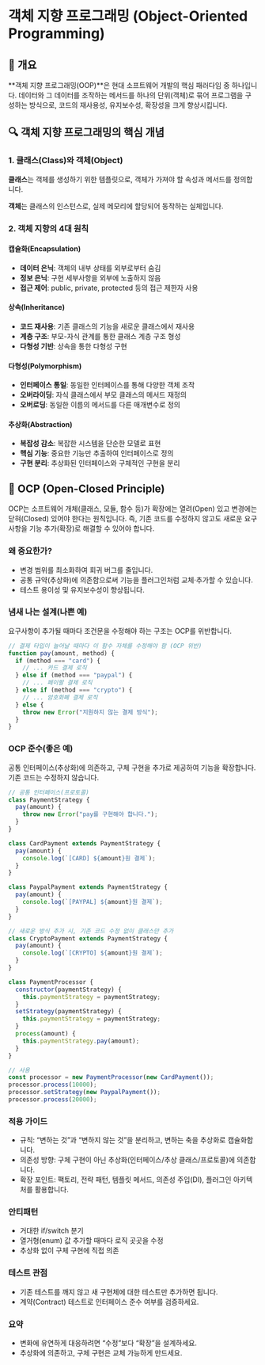 # 객체 지향 프로그래밍 (Object-Oriented Programming)

## 📖 개요

**객체 지향 프로그래밍(OOP)**은 현대 소프트웨어 개발의 핵심 패러다임 중 하나입니다. 데이터와 그 데이터를 조작하는 메서드를 하나의 단위(객체)로 묶어 프로그램을 구성하는 방식으로, 코드의 재사용성, 유지보수성, 확장성을 크게 향상시킵니다.

## 🔍 객체 지향 프로그래밍의 핵심 개념

### 1. 클래스(Class)와 객체(Object)

**클래스**는 객체를 생성하기 위한 템플릿으로, 객체가 가져야 할 속성과 메서드를 정의합니다.

**객체**는 클래스의 인스턴스로, 실제 메모리에 할당되어 동작하는 실체입니다.

### 2. 객체 지향의 4대 원칙

#### 캡슐화(Encapsulation)

- **데이터 은닉**: 객체의 내부 상태를 외부로부터 숨김
- **정보 은닉**: 구현 세부사항을 외부에 노출하지 않음
- **접근 제어**: public, private, protected 등의 접근 제한자 사용

#### 상속(Inheritance)

- **코드 재사용**: 기존 클래스의 기능을 새로운 클래스에서 재사용
- **계층 구조**: 부모-자식 관계를 통한 클래스 계층 구조 형성
- **다형성 기반**: 상속을 통한 다형성 구현

#### 다형성(Polymorphism)

- **인터페이스 통일**: 동일한 인터페이스를 통해 다양한 객체 조작
- **오버라이딩**: 자식 클래스에서 부모 클래스의 메서드 재정의
- **오버로딩**: 동일한 이름의 메서드를 다른 매개변수로 정의

#### 추상화(Abstraction)

- **복잡성 감소**: 복잡한 시스템을 단순한 모델로 표현
- **핵심 기능**: 중요한 기능만 추출하여 인터페이스로 정의
- **구현 분리**: 추상화된 인터페이스와 구체적인 구현을 분리

## 🧱 OCP (Open-Closed Principle)

OCP는 소프트웨어 개체(클래스, 모듈, 함수 등)가 확장에는 열려(Open) 있고 변경에는 닫혀(Closed) 있어야 한다는 원칙입니다. 즉, 기존 코드를 수정하지 않고도 새로운 요구사항을 기능 추가(확장)로 해결할 수 있어야 합니다.

### 왜 중요한가?

- 변경 범위를 최소화하여 회귀 버그를 줄입니다.
- 공통 규약(추상화)에 의존함으로써 기능을 플러그인처럼 교체·추가할 수 있습니다.
- 테스트 용이성 및 유지보수성이 향상됩니다.

### 냄새 나는 설계(나쁜 예)

요구사항이 추가될 때마다 조건문을 수정해야 하는 구조는 OCP를 위반합니다.

```javascript
// 결제 타입이 늘어날 때마다 이 함수 자체를 수정해야 함 (OCP 위반)
function pay(amount, method) {
  if (method === "card") {
    // ... 카드 결제 로직
  } else if (method === "paypal") {
    // ... 페이팔 결제 로직
  } else if (method === "crypto") {
    // ... 암호화폐 결제 로직
  } else {
    throw new Error("지원하지 않는 결제 방식");
  }
}
```

### OCP 준수(좋은 예)

공통 인터페이스(추상화)에 의존하고, 구체 구현을 추가로 제공하여 기능을 확장합니다. 기존 코드는 수정하지 않습니다.

```javascript
// 공통 인터페이스(프로토콜)
class PaymentStrategy {
  pay(amount) {
    throw new Error("pay를 구현해야 합니다.");
  }
}

class CardPayment extends PaymentStrategy {
  pay(amount) {
    console.log(`[CARD] ${amount}원 결제`);
  }
}

class PaypalPayment extends PaymentStrategy {
  pay(amount) {
    console.log(`[PAYPAL] ${amount}원 결제`);
  }
}

// 새로운 방식 추가 시, 기존 코드 수정 없이 클래스만 추가
class CryptoPayment extends PaymentStrategy {
  pay(amount) {
    console.log(`[CRYPTO] ${amount}원 결제`);
  }
}

class PaymentProcessor {
  constructor(paymentStrategy) {
    this.paymentStrategy = paymentStrategy;
  }
  setStrategy(paymentStrategy) {
    this.paymentStrategy = paymentStrategy;
  }
  process(amount) {
    this.paymentStrategy.pay(amount);
  }
}

// 사용
const processor = new PaymentProcessor(new CardPayment());
processor.process(10000);
processor.setStrategy(new PaypalPayment());
processor.process(20000);
```

### 적용 가이드

- 규칙: “변하는 것”과 “변하지 않는 것”을 분리하고, 변하는 축을 추상화로 캡슐화합니다.
- 의존성 방향: 구체 구현이 아닌 추상화(인터페이스/추상 클래스/프로토콜)에 의존합니다.
- 확장 포인트: 팩토리, 전략 패턴, 템플릿 메서드, 의존성 주입(DI), 플러그인 아키텍처를 활용합니다.

### 안티패턴

- 거대한 if/switch 분기
- 열거형(enum) 값 추가할 때마다 로직 곳곳을 수정
- 추상화 없이 구체 구현에 직접 의존

### 테스트 관점

- 기존 테스트를 깨지 않고 새 구현체에 대한 테스트만 추가하면 됩니다.
- 계약(Contract) 테스트로 인터페이스 준수 여부를 검증하세요.

### 요약

- 변화에 유연하게 대응하려면 “수정”보다 “확장”을 설계하세요.
- 추상화에 의존하고, 구체 구현은 교체 가능하게 만드세요.
